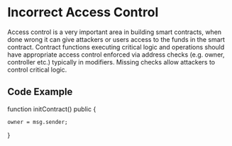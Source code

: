 # Incorrect Access Control
Access control is a very important area in building smart contracts, when done wrong it can give attackers or users access to the funds in the smart contract. 
Contract functions executing critical logic and operations should have appropriate access control enforced via address checks (e.g. owner, controller etc.) typically in modifiers. Missing checks allow attackers to control critical logic.

## Code Example

function initContract() public {

	owner = msg.sender;
  
}
